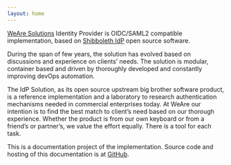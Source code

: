 ```yaml
---
layout: home
---
```

[WeAre Solutions](https://www.weare.fi/) Identity Provider is OIDC/SAML2 compatible implementation, based on [Shibboleth IdP](https://shibboleth.atlassian.net/wiki/spaces/IDP4/overview) open source software.

During the span of few years, the solution has evolved based on discussions and experience on clients’ needs. The solution is modular, container based and driven by thoroughly developed and constantly improving devOps automation.

The IdP Solution, as its open source upstream big brother software product, is a reference implementation and a laboratory to research authentication mechanisms needed in commercial enterprises today. At WeAre our intention is to find the best match to client’s need based on our thorough experience. Whether the product is from our own keyboard or from a friend’s or partner’s, we value the effort equally. There is a tool for each task.

This is a documentation project of the implementation. Source code and hosting of this documentation is at [GitHub](https://github.com/klaalo/ip-idp-documentation).